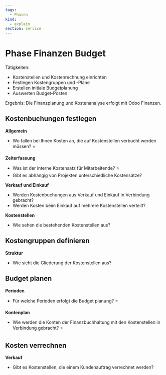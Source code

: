 ```yaml
---
tags:
  - Phasen
kind:
  - explain
section: service
---
```


# Phase Finanzen Budget

Tätigkeiten:

- Kostenstellen und Kostenrechnung einrichten
- Festlegen Kostengruppen und -Pläne
- Erstellen initiale Budgetplanung
- Auswerten Budget-Posten

Ergebnis: Die Finanzplanung und Kostenanalyse erfolgt mit Odoo Finanzen.

## Kostenbuchungen festlegen

**Allgemein**

- Wo fallen bei Ihnen Kosten an, die auf Kostenstellen verbucht werden müssen? ⭐

**Zeiterfassung**

- Was ist der interne Kostensatz für Mitarbeitende? ⭐
- Gibt es abhängig von Projekten unterschiedliche Kostensätze?

**Verkauf und Einkauf**

- Werden Kostenbuchungen aus Verkauf und Einkauf in Verbindung gebracht?
- Werden Kosten beim Einkauf auf mehrere Kostenstellen verteilt?

**Kostenstellen**

- Wie sehen die bestehenden Kostenstellen aus?

## Kostengruppen definieren

**Struktur**

- Wie sieht die Gliederung der Kostenstellen aus?

## Budget planen

**Perioden**

- Für welche Perioden erfolgt die Budget planung? ⭐

**Kontenplan**

- Wie werden die Konten der Finanzbuchhaltung mit den Kostenstellen in Verbindung gebracht? ⭐

## Kosten verrechnen

**Verkauf**

- Gibt es Kostenstellen, die einem Kundenauftrag verrechnet werden?
